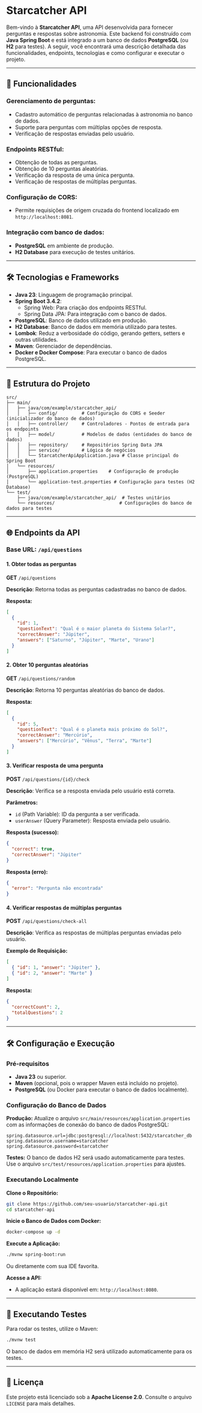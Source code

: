 # Starcatcher API

Bem-vindo à **Starcatcher API**, uma API desenvolvida para fornecer perguntas e respostas sobre astronomia. Este backend foi construído com **Java Spring Boot** e está integrado a um banco de dados **PostgreSQL** (ou **H2** para testes). A seguir, você encontrará uma descrição detalhada das funcionalidades, endpoints, tecnologias e como configurar e executar o projeto.

---

## 🚀 Funcionalidades

### Gerenciamento de perguntas:
- Cadastro automático de perguntas relacionadas à astronomia no banco de dados.
- Suporte para perguntas com múltiplas opções de resposta.
- Verificação de respostas enviadas pelo usuário.

### Endpoints RESTful:
- Obtenção de todas as perguntas.
- Obtenção de 10 perguntas aleatórias.
- Verificação da resposta de uma única pergunta.
- Verificação de respostas de múltiplas perguntas.

### Configuração de CORS:
- Permite requisições de origem cruzada do frontend localizado em `http://localhost:8081`.

### Integração com banco de dados:
- **PostgreSQL** em ambiente de produção.
- **H2 Database** para execução de testes unitários.

---

## 🛠️ Tecnologias e Frameworks

- **Java 23**: Linguagem de programação principal.
- **Spring Boot 3.4.2**:
  - Spring Web: Para criação dos endpoints RESTful.
  - Spring Data JPA: Para integração com o banco de dados.
- **PostgreSQL**: Banco de dados utilizado em produção.
- **H2 Database**: Banco de dados em memória utilizado para testes.
- **Lombok**: Reduz a verbosidade do código, gerando getters, setters e outras utilidades.
- **Maven**: Gerenciador de dependências.
- **Docker e Docker Compose**: Para executar o banco de dados PostgreSQL.

---

## 📂 Estrutura do Projeto

```
src/
├── main/
│   ├── java/com/example/starcatcher_api/
│   │   ├── config/         # Configuração do CORS e Seeder (inicializador do banco de dados)
│   │   ├── controller/     # Controladores - Pontos de entrada para os endpoints
│   │   ├── model/          # Modelos de dados (entidades do banco de dados)
│   │   ├── repository/     # Repositórios Spring Data JPA
│   │   ├── service/        # Lógica de negócios
│   │   └── StarcatcherApiApplication.java # Classe principal do Spring Boot
│   └── resources/
│       ├── application.properties    # Configuração de produção (PostgreSQL)
│       └── application-test.properties # Configuração para testes (H2 Database)
└── test/
    ├── java/com/example/starcatcher_api/  # Testes unitários
    └── resources/                        # Configurações do banco de dados para testes
```

---

## 🌐 Endpoints da API

### **Base URL**: `/api/questions`

#### 1. Obter todas as perguntas
**GET** `/api/questions`

**Descrição**: Retorna todas as perguntas cadastradas no banco de dados.

**Resposta:**
```json
[
  {
    "id": 1,
    "questionText": "Qual é o maior planeta do Sistema Solar?",
    "correctAnswer": "Júpiter",
    "answers": ["Saturno", "Júpiter", "Marte", "Urano"]
  }
]
```

#### 2. Obter 10 perguntas aleatórias
**GET** `/api/questions/random`

**Descrição**: Retorna 10 perguntas aleatórias do banco de dados.

**Resposta:**
```json
[
  {
    "id": 5,
    "questionText": "Qual é o planeta mais próximo do Sol?",
    "correctAnswer": "Mercúrio",
    "answers": ["Mercúrio", "Vênus", "Terra", "Marte"]
  }
]
```

#### 3. Verificar resposta de uma pergunta
**POST** `/api/questions/{id}/check`

**Descrição**: Verifica se a resposta enviada pelo usuário está correta.

**Parâmetros:**
- `id` (Path Variable): ID da pergunta a ser verificada.
- `userAnswer` (Query Parameter): Resposta enviada pelo usuário.

**Resposta (sucesso):**
```json
{
  "correct": true,
  "correctAnswer": "Júpiter"
}
```

**Resposta (erro):**
```json
{
  "error": "Pergunta não encontrada"
}
```

#### 4. Verificar respostas de múltiplas perguntas
**POST** `/api/questions/check-all`

**Descrição**: Verifica as respostas de múltiplas perguntas enviadas pelo usuário.

**Exemplo de Requisição:**
```json
[
  { "id": 1, "answer": "Júpiter" },
  { "id": 2, "answer": "Marte" }
]
```

**Resposta:**
```json
{
  "correctCount": 2,
  "totalQuestions": 2
}
```

---

## 🛠️ Configuração e Execução

### **Pré-requisitos**
- **Java 23** ou superior.
- **Maven** (opcional, pois o wrapper Maven está incluído no projeto).
- **PostgreSQL** (ou Docker para executar o banco de dados localmente).

### **Configuração do Banco de Dados**

**Produção:**
Atualize o arquivo `src/main/resources/application.properties` com as informações de conexão do banco de dados PostgreSQL:
```properties
spring.datasource.url=jdbc:postgresql://localhost:5432/starcatcher_db
spring.datasource.username=starcatcher
spring.datasource.password=starcatcher
```

**Testes:**
O banco de dados H2 será usado automaticamente para testes. Use o arquivo `src/test/resources/application.properties` para ajustes.

### **Executando Localmente**

**Clone o Repositório:**
```bash
git clone https://github.com/seu-usuario/starcatcher-api.git
cd starcatcher-api
```

**Inicie o Banco de Dados com Docker:**
```bash
docker-compose up -d
```

**Execute a Aplicação:**
```bash
./mvnw spring-boot:run
```
Ou diretamente com sua IDE favorita.

**Acesse a API:**
- A aplicação estará disponível em: `http://localhost:8080`.

---

## 🧪 Executando Testes

Para rodar os testes, utilize o Maven:
```bash
./mvnw test
```
O banco de dados em memória H2 será utilizado automaticamente para os testes.

---

## 📖 Licença
Este projeto está licenciado sob a **Apache License 2.0**. Consulte o arquivo `LICENSE` para mais detalhes.
